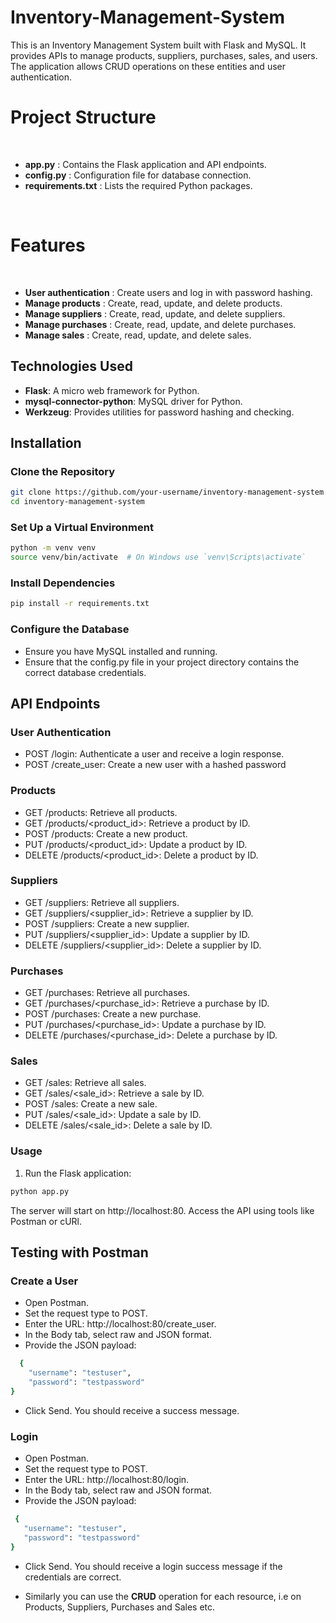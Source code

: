 # Inventory-Management-System

This is an Inventory Management System built with Flask and MySQL. It provides APIs to manage products, suppliers, purchases, sales, and users. The application allows CRUD operations on these entities and user authentication.

# Project Structure
<br>

- **app.py** : Contains the Flask application and API endpoints.<br>
- **config.py** : Configuration file for database connection. <br>
-   **requirements.txt** : Lists the required Python packages. <br>
<br>

# Features
<br>

- **User authentication** : Create users and log in with password hashing. <br>
- **Manage products** : Create, read, update, and delete products. <br>
- **Manage suppliers** : Create, read, update, and delete suppliers. <br>
- **Manage purchases** : Create, read, update, and delete purchases.  <br>
- **Manage sales** : Create, read, update, and delete sales. <br>


## Technologies Used

- **Flask**: A micro web framework for Python.
- **mysql-connector-python**: MySQL driver for Python.
- **Werkzeug**: Provides utilities for password hashing and checking.



## Installation

### Clone the Repository

```bash
git clone https://github.com/your-username/inventory-management-system.git
cd inventory-management-system
```

### Set Up a Virtual Environment

```bash
python -m venv venv
source venv/bin/activate  # On Windows use `venv\Scripts\activate`
```

### Install Dependencies
```bash
pip install -r requirements.txt
```

### Configure the Database
- Ensure you have MySQL installed and running.
- Ensure that the config.py file in your project directory contains the correct database credentials.

## API Endpoints

### User Authentication
- POST /login: Authenticate a user and receive a login response.
- POST /create_user: Create a new user with a hashed password

### Products
- GET /products: Retrieve all products.
- GET /products/<product_id>: Retrieve a product by ID.
- POST /products: Create a new product.
- PUT /products/<product_id>: Update a product by ID.
- DELETE /products/<product_id>: Delete a product by ID.

### Suppliers
- GET /suppliers: Retrieve all suppliers.
- GET /suppliers/<supplier_id>: Retrieve a supplier by ID.
- POST /suppliers: Create a new supplier.
- PUT /suppliers/<supplier_id>: Update a supplier by ID.
- DELETE /suppliers/<supplier_id>: Delete a supplier by ID.

### Purchases
- GET /purchases: Retrieve all purchases.
- GET /purchases/<purchase_id>: Retrieve a purchase by ID.
- POST /purchases: Create a new purchase.
- PUT /purchases/<purchase_id>: Update a purchase by ID.
- DELETE /purchases/<purchase_id>: Delete a purchase by ID.

### Sales
- GET /sales: Retrieve all sales.
- GET /sales/<sale_id>: Retrieve a sale by ID.
- POST /sales: Create a new sale.
- PUT /sales/<sale_id>: Update a sale by ID.
- DELETE /sales/<sale_id>: Delete a sale by ID.


### Usage

1. Run the Flask application:
```bash
python app.py
```

The server will start on http://localhost:80. Access the API using tools like Postman or cURl.


## Testing with Postman

### Create a User
- Open Postman.
- Set the request type to POST.
- Enter the URL: http://localhost:80/create_user.
- In the Body tab, select raw and JSON format.
- Provide the JSON payload:

```bash
  {
    "username": "testuser",
    "password": "testpassword"
}
```
- Click Send. You should receive a success message.

### Login

- Open Postman.
- Set the request type to POST.
- Enter the URL: http://localhost:80/login.
- In the Body tab, select raw and JSON format.
- Provide the JSON payload:
 
 ```bash
  {
    "username": "testuser",
    "password": "testpassword"
}
```
- Click Send. You should receive a login success message if the credentials are correct.

- Similarly you can use the **CRUD** operation for each resource, i.e on Products, Suppliers, Purchases and Sales etc.
